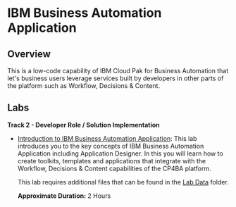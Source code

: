 # IBM Business Automation Application

## Overview

This is a low-code capability of IBM Cloud Pak for Business Automation that let's business users leverage services built by developers in other parts of the platform such as Workflow, Decisions & Content. 

## Labs

**Track 2 - Developer Role / Solution Implementation**

- <a href="Lab%20Guide%20-%20Introduction%20to%20IBM%20Business%20Automation%20Application.pdf" target="_blank">Introduction to IBM Business Automation Application</a>: This lab introduces you to the key concepts of IBM Business Automation Application including Application Designer. In this you will learn how to create toolkits, templates and applications that integrate with the Workflow, Decisions & Content capabilities of the CP4BA platform.

    This lab requires additional files that can be found in the <a href="https://github.com/IBM/cp4ba-labs/tree/main/23.0.2/Business%20Automation%20Application/Lab%20Data" target="_blank">Lab Data</a> folder.
    
    **Approximate Duration:** 2 Hours
